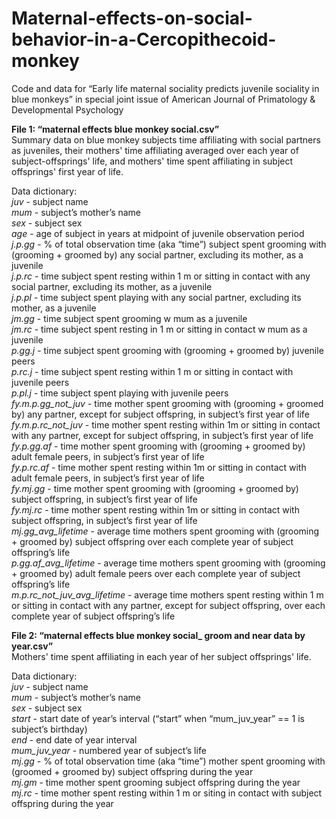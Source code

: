 # Maternal-effects-on-social-behavior-in-a-Cercopithecoid-monkey <br />
Code and data for “Early life maternal sociality predicts juvenile sociality in blue monkeys”
in special joint issue of American Journal of Primatology & Developmental Psychology 


**File 1: “maternal effects blue monkey social.csv”** <br />
Summary data on blue monkey subjects time affiliating with social partners as juveniles, their mothers' time affiliating averaged over each year of subject-offsprings' life, and mothers' time spent affiliating in subject offsprings' first year of life. <br />

Data dictionary: <br />
*juv* - subject name <br />
*mum* - subject’s mother’s name <br />
*sex* - subject sex <br />
*age* - age of subject in years at midpoint of juvenile observation period <br />
*j.p.gg* - % of total observation time (aka “time”) subject spent grooming with (grooming + groomed by) any social partner, excluding its mother, as a juvenile <br />
*j.p.rc* - time subject spent resting within 1 m or sitting in contact with any social partner, excluding its mother, as a juvenile <br />
*j.p.pl* - time subject spent playing with any social partner, excluding its mother, as a juvenile <br />
*jm.gg* - time subject spent grooming w mum as a juvenile <br />
*jm.rc* - time subject spent resting in 1 m or sitting in contact w mum as a juvenile <br />
*p.gg.j* - time subject spent grooming with (grooming + groomed by) juvenile peers <br />
*p.rc.j* - time subject spent resting within 1 m or sitting in contact with juvenile peers <br />
*p.pl.j* - time subject spent playing with juvenile peers <br />
*fy.m.p.gg_not_juv* - time mother spent grooming with  (grooming + groomed by)  any partner, except for subject offspring, in subject’s first year of life <br />
*fy.m.p.rc_not_juv* - time mother spent resting within 1m or sitting in contact with any partner, except for subject offspring, in subject’s first year of life <br />
*fy.p.gg.af* - time mother spent grooming with  (grooming + groomed by) adult female peers, in subject’s first year of life <br />
*fy.p.rc.af*  - time mother spent resting within 1m or sitting in contact with adult female peers, in subject’s first year of life <br />
*fy.mj.gg* - time mother spent grooming with  (grooming + groomed by) subject offspring, in subject’s first year of life <br />
*fy.mj.rc*  - time mother spent resting within 1m or sitting in contact with subject offspring, in subject’s first year of life <br />
*mj.gg_avg_lifetime* - average time mothers spent grooming with (grooming + groomed by) subject offspring over each complete year of subject offspring’s life <br />
*p.gg.af_avg_lifetime* - average time mothers spent grooming with (grooming + groomed by) adult female peers over each complete year of subject offspring’s life <br />
*m.p.rc_not_juv_avg_lifetime* - average time mothers spent resting within 1 m or sitting in contact with any partner, except for subject offspring, over each complete year of subject offspring’s life <br />

**File 2: “maternal effects blue monkey social_ groom and near data by year.csv”** <br />
Mothers' time spent affiliating in each year of her subject offsprings' life.

Data dictionary:<br />
*juv* - subject name<br />
*mum* - subject’s mother’s name<br />
*sex* - subject sex<br />
*start* - start date of year’s interval (“start” when “mum_juv_year” == 1 is subject’s birthday)<br />
*end* - end date of year interval<br />
*mum_juv_year* - numbered year of subject’s life<br />
*mj.gg* - % of total observation time (aka “time”) mother spent grooming with (groomed + groomed by) subject offspring during the year<br />
*mj.gm*  -  time mother spent grooming subject offspring during the year<br />
*mj.rc* - time mother spent resting within 1 m or siting in contact with subject offspring during the year<br />

